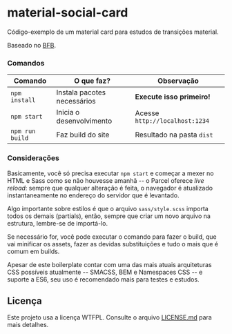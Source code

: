 # material-social-card

Código-exemplo de um material card para estudos de transições material.

Baseado no [BFB](https://github.com/desenvolvweb/basic-front-boilerplate).

### Comandos

| Comando         | O que faz?                  | Observação                     |
| --------------- | --------------------------- | ------------------------------ |
| `npm install`   | Instala pacotes necessários | **Execute isso primeiro!**     |
| `npm start`     | Inicia o desenvolvimento    | Acesse `http://localhost:1234` |
| `npm run build` | Faz build do site           | Resultado na pasta `dist`      |

### Considerações

Basicamente, você só precisa executar `npm start` e começar a mexer no HTML e Sass como se não houvesse amanhã -- o Parcel oferece _live reload_: sempre que qualquer alteração é feita, o navegador é atualizado instantaneamente no endereço do servidor que é levantado.

Algo importante sobre estilos é que o arquivo `sass/style.scss` importa todos os demais (partials), então, sempre que criar um novo arquivo na estrutura, lembre-se de importá-lo.

Se necessário for, você pode executar o comando para fazer o build, que vai minificar os assets, fazer as devidas substituições e tudo o mais que é comum em builds.

Apesar de este boilerplate contar com uma das mais atuais arquiteturas CSS possíveis atualmente -- SMACSS, BEM e Namespaces CSS -- e suporte a ES6, seu uso é recomendado mais para testes e estudos.

## Licença

Este projeto usa a licença WTFPL. Consulte o arquivo [LICENSE.md](LICENSE.md) para mais detalhes.

